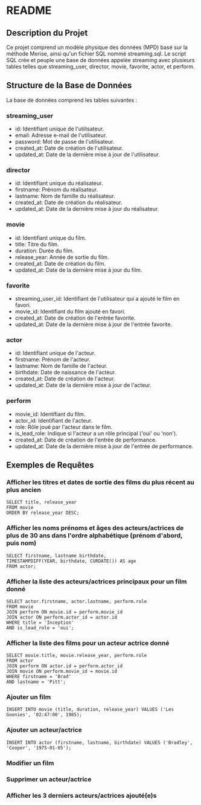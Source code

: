 # README

## Description du Projet
Ce projet comprend un modèle physique des données (MPD) basé sur la méthode Merise, ainsi qu'un fichier SQL nommé streaming.sql. Le script SQL crée et peuple une base de données appelée streaming avec plusieurs tables telles que streaming_user, director, movie, favorite, actor, et perform.

## Structure de la Base de Données
La base de données comprend les tables suivantes :

### streaming_user

- id: Identifiant unique de l'utilisateur.
- email: Adresse e-mail de l'utilisateur.
- password: Mot de passe de l'utilisateur.
- created_at: Date de création de l'utilisateur.
- updated_at: Date de la dernière mise à jour de l'utilisateur.

### director

- id: Identifiant unique du réalisateur.
- firstname: Prénom du réalisateur.
- lastname: Nom de famille du réalisateur.
- created_at: Date de création du 
réalisateur.
- updated_at: Date de la dernière mise à jour du réalisateur.

### movie

- id: Identifiant unique du film.
- title: Titre du film.
- duration: Durée du film.
- release_year: Année de sortie du film.
- created_at: Date de création du film.
- updated_at: Date de la dernière mise à jour du film.

### favorite

- streaming_user_id: Identifiant de l'utilisateur qui a ajouté le film en favori.
- movie_id: Identifiant du film ajouté en favori.
- created_at: Date de création de l'entrée favorite.
- updated_at: Date de la dernière mise à jour de l'entrée favorite.

### actor

- id: Identifiant unique de l'acteur.
- firstname: Prénom de l'acteur.
- lastname: Nom de famille de l'acteur.
- birthdate: Date de naissance de l'acteur.
- created_at: Date de création de l'acteur.
- updated_at: Date de la dernière mise à jour de l'acteur.

### perform

- movie_id: Identifiant du film.
- actor_id: Identifiant de l'acteur.
- role: Rôle joué par l'acteur dans le film.
- is_lead_role: Indique si l'acteur a un rôle principal ('oui' ou 'non').
- created_at: Date de création de l'entrée de performance.
- updated_at: Date de la dernière mise à jour de l'entrée de performance.

## Exemples de Requêtes

### Afficher les titres et dates de sortie des films du plus récent au plus ancien

    SELECT title, release_year
    FROM movie
    ORDER BY release_year DESC;

### Afficher les noms prénoms et âges des acteurs/actrices de plus de 30 ans dans l'ordre alphabétique (prénom d'abord, puis nom)

    SELECT firstname, lastname birthdate,
    TIMESTAMPDIFF(YEAR, birthdate, CURDATE()) AS age
    FROM actor;

### Afficher la liste des acteurs/actrices principaux pour un film donné

    SELECT actor.firstname, actor.lastname, perform.role
    FROM movie
    JOIN perform ON movie.id = perform.movie_id
    JOIN actor ON perform.actor_id = actor.id
    WHERE title = 'Inception'
    AND is_lead_role = 'oui';

### Afficher la liste des films pour un acteur actrice donné

    SELECT movie.title, movie.release_year, perform.role
    FROM actor
    JOIN perform ON actor.id = perform.actor_id
    JOIN movie ON perform.movie_id = movie.id
    WHERE firstname = 'Brad'
    AND lastname = 'Pitt';

### Ajouter un film

    INSERT INTO movie (title, duration, release_year) VALUES ('Les Goonies', '02:47:00', 1985);

### Ajouter un acteur/actrice

    INSERT INTO actor (firstname, lastname, birthdate) VALUES ('Bradley', 'Cooper', '1975-01-05');

### Modifier un film

### Supprimer un acteur/actrice

### Afficher les 3 derniers acteurs/actrices ajouté(e)s

